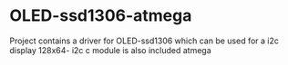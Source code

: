 # OLED-ssd1306-atmega
Project contains a driver for OLED-ssd1306 which can be used for a i2c display 128x64- i2c c module is also included atmega